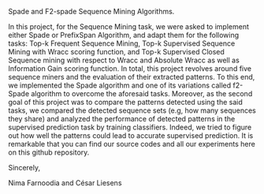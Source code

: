 Spade and F2-spade Sequence Mining Algorithms.

In this project, for the Sequence Mining task, we were asked to implement either Spade or PrefixSpan Algorithm, and adapt them for the following tasks: Top-k Frequent Sequence Mining, Top-k Supervised Sequence Mining with Wracc scoring function, and Top-k Supervised Closed Sequence mining with respect to Wracc and Absolute Wracc as well as Information Gain scoring function. In total, this project revolves around five sequence miners and the evaluation of their extracted patterns. To this end, we implemented the Spade algorithm and one of its variations called f2-Spade algorithm to overcome the aforesaid tasks. Moreover, as the second goal of this project was to compare the patterns detected using the said tasks, we compared the detected sequence sets (e.g, how many sequences they share) and analyzed the performance of detected patterns in the supervised prediction task by training classifiers. Indeed, we tried to figure out how well the patterns could lead to accurate supervised prediction. It is remarkable that you can find our source codes and all our experiments here on this github repository.

Sincerely, 

Nima Farnoodia and César Liesens
